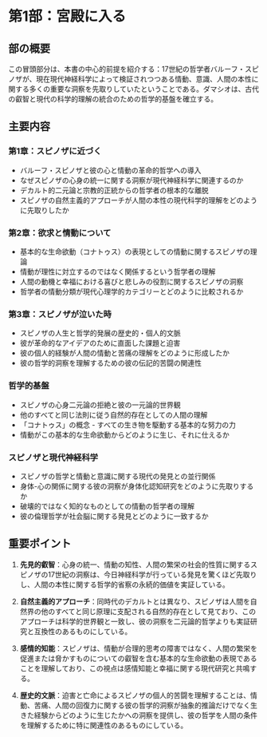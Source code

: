 # 第1部：宮殿に入る

## 部の概要
この冒頭部分は、本書の中心的前提を紹介する：17世紀の哲学者バルーフ・スピノザが、現在現代神経科学によって検証されつつある情動、意識、人間の本性に関する多くの重要な洞察を先取りしていたということである。ダマシオは、古代の叡智と現代の科学的理解の統合のための哲学的基盤を確立する。

## 主要内容

### 第1章：スピノザに近づく
- バルーフ・スピノザと彼の心と情動の革命的哲学への導入
- なぜスピノザの心身の統一に関する洞察が現代神経科学に関連するのか
- デカルト的二元論と宗教的正統からの哲学者の根本的な離脱
- スピノザの自然主義的アプローチが人間の本性の現代科学的理解をどのように先取りしたか

### 第2章：欲求と情動について
- 基本的な生命欲動（コナトゥス）の表現としての情動に関するスピノザの理論
- 情動が理性に対立するのではなく関係するという哲学者の理解
- 人間の動機と幸福における喜びと悲しみの役割に関するスピノザの洞察
- 哲学者の情動分類が現代心理学的カテゴリーとどのように比較されるか

### 第3章：スピノザが泣いた時
- スピノザの人生と哲学的発展の歴史的・個人的文脈
- 彼が革命的なアイデアのために直面した課題と迫害
- 彼の個人的経験が人間の情動と苦痛の理解をどのように形成したか
- 彼の哲学的洞察を理解するための彼の伝記的苦闘の関連性

### 哲学的基盤
- スピノザの心身二元論の拒絶と彼の一元論的世界観
- 他のすべてと同じ法則に従う自然的存在としての人間の理解
- 「コナトゥス」の概念 - すべての生き物を駆動する基本的な努力の力
- 情動がこの基本的な生命欲動からどのように生じ、それに仕えるか

### スピノザと現代神経科学
- スピノザの哲学と情動と意識に関する現代の発見との並行関係
- 身体-心の関係に関する彼の洞察が身体化認知研究をどのように先取りするか
- 破壊的ではなく知的なものとしての情動の哲学者の理解
- 彼の倫理哲学が社会脳に関する発見とどのように一致するか

## 重要ポイント

1. **先見的叡智**：心身の統一、情動の知性、人間の繁栄の社会的性質に関するスピノザの17世紀の洞察は、今日神経科学が行っている発見を驚くほど先取りし、人間の本性に関する哲学的省察の永続的価値を実証している。

2. **自然主義的アプローチ**：同時代のデカルトとは異なり、スピノザは人間を自然界の他のすべてと同じ原理に支配される自然的存在として見ており、このアプローチは科学的世界観と一致し、彼の洞察を二元論的哲学よりも実証研究と互換性のあるものにしている。

3. **感情的知能**：スピノザは、情動が合理的思考の障害ではなく、人間の繁栄を促進または脅かすものについての叡智を含む基本的な生命欲動の表現であることを理解しており、この視点は感情知能と幸福に関する現代研究と共鳴する。

4. **歴史的文脈**：迫害と亡命によるスピノザの個人的苦闘を理解することは、情動、苦痛、人間の回復力に関する彼の哲学的洞察が抽象的推論だけでなく生きた経験からどのように生じたかへの洞察を提供し、彼の哲学を人間の条件を理解するために特に関連性のあるものにしている。
